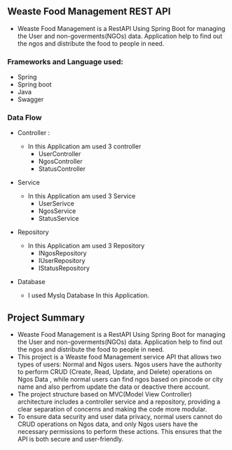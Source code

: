 ## Weaste Food Management REST API
   * Weaste Food Management is a RestAPI Using Spring Boot for managing the User and non-goverments(NGOs) data. Application help to find out the ngos and  distribute the food to people in need.   
### Frameworks and Language used:
* Spring
* Spring boot
* Java
* Swagger

### Data Flow
* Controller : 
  * In this Application am used 3 controller
    * UserController
    * NgosController
    * StatusController
    
* Service
  * In this Application am used 3 Service
    * UserSerivce
    * NgosService
    * StatusService
   
* Repository
  * In this Application am used 3 Repository
    * INgosRepository
    * IUserRepository
    * IStatusRepository
  
* Database
    * I used Myslq Database In this Application.


## Project Summary 
* Weaste Food Management is a RestAPI Using Spring Boot for managing the User and non-goverments(NGOs) data. Application help to find out the ngos and distribute the food to people in need.
* This project is a Weaste food Management service API that allows two types of users: Normal and Ngos users. Ngos users have the authority to perform CRUD (Create, Read, Update, and Delete) operations on Ngos Data , while normal users can find ngos based on pincode or city name and also perfrom update the data or deactive there account.
* The project structure based on MVC(Model View Controller) architecture includes a controller service and a repository, providing a clear separation of concerns and making the code more modular.
* To ensure data security and user data privacy, normal users cannot  do CRUD operations on Ngos data, and only Ngos users have the necessary permissions to perform these actions. This ensures that the API is both secure and user-friendly.


